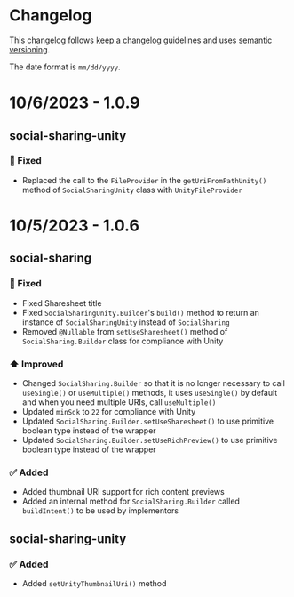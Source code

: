 # Changelog

This changelog follows [keep a changelog](https://keepachangelog.com/) guidelines and uses [semantic versioning](https://semver.org/).

The date format is `mm/dd/yyyy`.

# 10/6/2023 - 1.0.9

## social-sharing-unity

### 🐞 Fixed

- Replaced the call to the `FileProvider` in the `getUriFromPathUnity()` method of `SocialSharingUnity` class with `UnityFileProvider`

# 10/5/2023 - 1.0.6

## social-sharing

### 🐞 Fixed

- Fixed Sharesheet title
- Fixed `SocialSharingUnity.Builder`'s `build()` method to return an instance of `SocialSharingUnity` instead of `SocialSharing`
- Removed `@Nullable` from `setUseSharesheet()` method of `SocialSharing.Builder` class for compliance with Unity

### ⬆️ Improved

- Changed `SocialSharing.Builder` so that it is no longer necessary to call `useSingle()` or `useMultiple()` methods, it uses `useSingle()` by default and when you need multiple URIs, call `useMultiple()`
- Updated `minSdk` to `22` for compliance with Unity
- Updated `SocialSharing.Builder.setUseSharesheet()` to use primitive boolean type instead of the wrapper
- Updated `SocialSharing.Builder.setUseRichPreview()` to use primitive boolean type instead of the wrapper

### ✅ Added

- Added thumbnail URI support for rich content previews
- Added an internal method for `SocialSharing.Builder` called `buildIntent()` to be used by implementors

## social-sharing-unity

### ✅ Added

- Added `setUnityThumbnailUri()` method